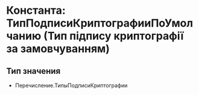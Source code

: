 ﻿# Константа: ТипПодписиКриптографииПоУмолчанию (Тип підпису криптографії за замовчуванням)

## Тип значения

- Перечисление.ТипыПодписиКриптографии


